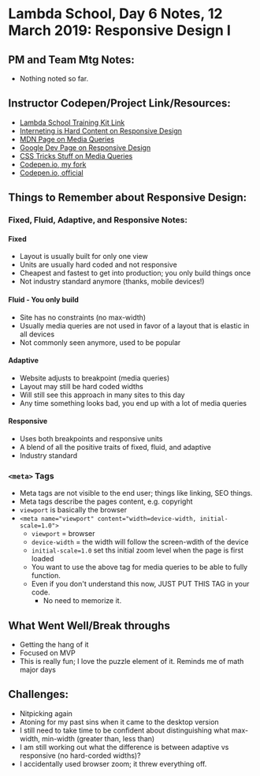 # Lambda School, Day 6 Notes, 12 March 2019: Responsive Design I


## PM and Team Mtg Notes:
- Nothing noted so far. 


## Instructor Codepen/Project Link/Resources:
- [Lambda School Training Kit Link](https://learn.lambdaschool.com/fsw/module/recudrqsgpwcepcms)
- [Interneting is Hard Content on Responsive Design](https://internetingishard.com/html-and-css/responsive-design/)
- [MDN Page on Media Queries](https://developer.mozilla.org/en-US/docs/Web/CSS/Media_Queries/Using_media_queries)
- [Google Dev Page on Responsive Design](https://developers.google.com/web/fundamentals/design-and-ux/responsive/)
- [CSS Tricks Stuff on Media Queries](https://css-tricks.com/snippets/css/media-queries-for-standard-devices/)
- [Codepen.io, my fork](https://codepen.io/arturolei/pen/gEXzLy?editors=1100)
- [Codepen.io, official](?)


## Things to Remember about Responsive Design:

### Fixed, Fluid, Adaptive, and Responsive Notes:
#### Fixed 
- Layout is usually built for only one view
- Units are usually hard coded and not responsive
- Cheapest and fastest to get into production; you only build things once
- Not industry standard anymore (thanks, mobile devices!)

#### Fluid - You only build
- Site has no constraints (no max-width)
- Usually media queries are not used in favor of a layout that is elastic in all devices
- Not commonly seen anymore, used to be popular

#### Adaptive 
- Website adjusts to breakpoint (media queries)
- Layout may still be hard coded widths
- Will still see this approach in many sites to this day 
- Any time something looks bad, you end up with a lot of media queries

#### Responsive 
- Uses both breakpoints and responsive units
- A blend of all the positive traits of fixed, fluid, and adaptive
- Industry standard

### `<meta>` Tags
-  Meta tags are not visible to the end user; things like linking, SEO things. 
-  Meta tags describe the pages content, e.g. copyright
- `viewport` is basically the browser
- `<meta name="viewport" content="width=device-width, initial-scale=1.0"> ` 
    - `viewport` = browser
    - `device-width` = the width will follow the screen-wdith of the device
    - `initial-scale=1.0` set ths initial zoom level when the page is first loaded
    - You want to use the above tag for media queries to be able to fully function. 
    - Even if you don't understand this now, JUST PUT THIS TAG in your code. 
        - No need to memorize it. 



## What Went Well/Break throughs
- Getting the hang of it
- Focused on MVP
- This is really fun; I love the puzzle element of it. Reminds me of math major days

## Challenges: 
- Nitpicking again
- Atoning for my past sins when it came to the desktop version
- I still need to take time to be confident about distinguishing what max-width, min-width (greater than, less than)
- I am still working out what the difference is between adaptive vs responsive (no hard-corded widths)?
- I accidentally used browser zoom; it threw everything off.
